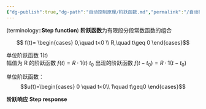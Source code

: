 ```yaml
---
{"dg-publish":true,"dg-path":"自动控制原理/阶跃函数.md","permalink":"/自动控制原理/阶跃函数/","dgPassFrontmatter":true,"noteIcon":"","created":"2024-05-21T15:20:28.763+08:00","updated":"2024-10-06T11:54:26.513+08:00"}
---
```


(terminology::**Step function**)
**阶跃函数**为有限段分段常数函数的组合

$$ f(t)=
\begin{cases}
0,\quad t<0 \\
R,\quad t\geq 0
\end{cases}$$

单位阶跃函数 $1(t)$   
幅值为 R 的阶跃函数   $f (t)=R·1 (t)$
$t_{0}$ 出现的阶跃函数 $f (t-t_0)=R·1 (t-t_0)$

单位阶跃函数：
$$u(t)=\begin{cases}
0 \quad t<0\\
1\quad t\geq0
\end{cases}$$

**阶跃响应**
**Step response**


